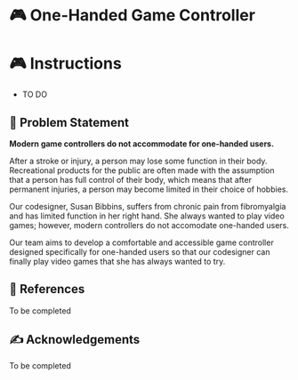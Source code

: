 # :video_game: **One-Handed Game Controller**

# :video_game: **Instructions**
* TO DO

## :mag_right: Problem Statement
**Modern game controllers do not accommodate for one-handed users.**

After a stroke or injury, a person may lose some function in their body. Recreational products for the public are often made with the assumption that a person has full control of their body, which means that after permanent injuries, a person may become limited in their choice of hobbies.

Our codesigner, Susan Bibbins, suffers from chronic pain from fibromyalgia and has limited function in her right hand. She always wanted to play video games; however, modern controllers do not accomodate one-handed users.

Our team aims to develop a comfortable and accessible game controller designed specifically for one-handed users so that our codesigner can finally play video games that she has always wanted to try.

## 🔗 References
To be completed

## ✍️ Acknowledgements
To be completed
